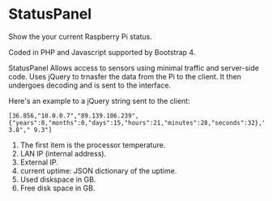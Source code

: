 # StatusPanel
Show the your current Raspberry Pi status.

Coded in PHP and Javascript supported by Bootstrap 4.

StatusPanel Allows access to sensors using minimal traffic and server-side code. Uses jQuery to trnasfer the data from the Pi to the client. 
It then undergoes decoding and is sent to the interface.

Here's an example to a jQuery string sent to the client:

    [36.856,"10.0.0.7","89.139.106.239",{"years":0,"months":0,"days":15,"hours":21,"minutes":28,"seconds":32}," 3.8"," 9.3"]

1. The first item is the processor temperature.
2. LAN IP (internal address).
3. External IP.
4. current uptime: JSON dictionary of the uptime.
5. Used diskspace in GB.
6. Free disk space in GB.
